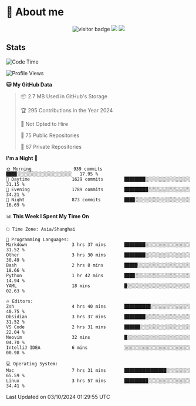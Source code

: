 <!-- ![](https://youpai.roccoshi.top/img/20200804214216.png) -->

# 🧐 About me
 
<p align="center">
<img src="https://visitor-badge.laobi.icu/badge?page_id=Lincest.Lincest&title=hits" alt="visitor badge"/>
<a href="mailto:imroccoshi@gmail.com"><img src="https://img.shields.io/badge/gmail-imroccoshi%40gmail.com-red"></a>
<a href="https://blog.roccoshi.top"><img src="https://img.shields.io/badge/blog-roccoshi-green"></a>
</p>

## Stats

<!--START_SECTION:waka-->
![Code Time](http://img.shields.io/badge/Code%20Time-1%2C530%20hrs%2019%20mins-blue)

![Profile Views](http://img.shields.io/badge/Profile%20Views-1-blue)

**🐱 My GitHub Data** 

> 📦 2.7 MB Used in GitHub's Storage 
 > 
> 🏆 295 Contributions in the Year 2024
 > 
> 🚫 Not Opted to Hire
 > 
> 📜 75 Public Repositories 
 > 
> 🔑 67 Private Repositories 
 > 
**I'm a Night 🦉** 

```text
🌞 Morning                939 commits         ████░░░░░░░░░░░░░░░░░░░░░   17.95 % 
🌆 Daytime                1629 commits        ████████░░░░░░░░░░░░░░░░░   31.15 % 
🌃 Evening                1789 commits        █████████░░░░░░░░░░░░░░░░   34.21 % 
🌙 Night                  873 commits         ████░░░░░░░░░░░░░░░░░░░░░   16.69 % 
```


📊 **This Week I Spent My Time On** 

```text
🕑︎ Time Zone: Asia/Shanghai

💬 Programming Languages: 
Markdown                 3 hrs 37 mins       ████████░░░░░░░░░░░░░░░░░   31.52 % 
Other                    3 hrs 30 mins       ████████░░░░░░░░░░░░░░░░░   30.49 % 
Bash                     2 hrs 8 mins        █████░░░░░░░░░░░░░░░░░░░░   18.66 % 
Python                   1 hr 42 mins        ████░░░░░░░░░░░░░░░░░░░░░   14.94 % 
YAML                     18 mins             █░░░░░░░░░░░░░░░░░░░░░░░░   02.63 % 

🔥 Editors: 
Zsh                      4 hrs 40 mins       ██████████░░░░░░░░░░░░░░░   40.75 % 
Obsidian                 3 hrs 37 mins       ████████░░░░░░░░░░░░░░░░░   31.52 % 
VS Code                  2 hrs 31 mins       ██████░░░░░░░░░░░░░░░░░░░   22.04 % 
Neovim                   32 mins             █░░░░░░░░░░░░░░░░░░░░░░░░   04.70 % 
IntelliJ IDEA            6 mins              ░░░░░░░░░░░░░░░░░░░░░░░░░   00.98 % 

💻 Operating System: 
Mac                      7 hrs 31 mins       ████████████████░░░░░░░░░   65.59 % 
Linux                    3 hrs 57 mins       █████████░░░░░░░░░░░░░░░░   34.41 % 
```


 Last Updated on 03/10/2024 01:29:55 UTC
<!--END_SECTION:waka-->


